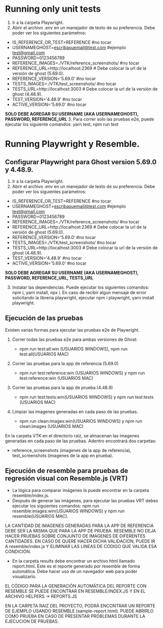 # Running only unit tests

1. Ir a la carpeta Playwright.
2. Abrir el archivo .env en un manejador de texto de su preferencia. Debe poder ver los siguientes parámetros:

* IS_REFERENCE_OR_TEST=REFERENCE #no tocar
* USERNAMEGHOST=escribasuemail@test.com #ejemplo test@gmail.com
* PASSWORD=0123456789
* REFERENCE_IMAGES=./VTK/reference_screenshots/ #no tocar 
* REFERENCE_URL=http://localhost:2369 # Debe colocar la url de la versión de ghost (5.69.0).
* REFERENCE_VERSION='5.69.0' #no tocar
* TESTS_IMAGES=./VTK/test_screenshots/ #no tocar
* TESTS_URL=http://localhost:3003 # Debe colocar la url de la versión de ghost (4.48.9).
* TEST_VERSION='4.48.9' #no tocar
* ACTIVE_VERSION='5.69.0' #no tocar

**SOLO DEBE AGREGAR SU USERNAME (AKA USERNAMEGHOST), PASSWORD, REFERENCE_URL**
3. Para correr solo las pruebas e2e, puede ejecutar los siguiente comandos: yarn test, npm run test
 
# Running Playwright y Resemble.

## Configurar Playwright para Ghost version 5.69.0 y 4.48.9.

1. Ir a la carpeta Playwright.
2. Abrir el archivo .env en un manejador de texto de su preferencia. Debe poder ver los siguientes parámetros:

* IS_REFERENCE_OR_TEST=REFERENCE #no tocar
* USERNAMEGHOST=escribasuemail@test.com #ejemplo test@gmail.com
* PASSWORD=0123456789
* REFERENCE_IMAGES=./VTK/reference_screenshots/ #no tocar 
* REFERENCE_URL=http://localhost:2369 # Debe colocar la url de la versión de ghost (5.69.0).
* REFERENCE_VERSION='5.69.0' #no tocar
* TESTS_IMAGES=./VTK/test_screenshots/ #no tocar
* TESTS_URL=http://localhost:3003 # Debe colocar la url de la versión de ghost (4.48.9).
* TEST_VERSION='4.48.9' #no tocar
* ACTIVE_VERSION='5.69.0' #no tocar

**SOLO DEBE AGREGAR SU USERNAME (AKA USERNAMEGHOST), PASSWORD, REFERENCE_URL, TESTS_URL**

3. Instalar las dependencias. Puede ejecutar los siguientes comandos: npm i, yarn install, npx i. En caso de recibir algun mensaje de error solicitando la libreria playwright, ejecutar npm i playwright, yarn install playwright.


## Ejecución de las pruebas
Existen varias formas para ejecutar las pruebas e2e de Playwright.

1. Correr todas las pruebas e2e para ambas versiones de Ghost: 
   * npm run test:all:win (USUARIOS WINDOWS), npm run test:all(USUARIOS MAC)

2. Correr las pruebas para la app de referencia (5.69.0)
   * npm run test:reference:win (USUARIOS WINDOWS) y npm run test:reference:win (USUARIOS MAC)

3. Correr las pruebas para la app de prueba (4.48.9)
   * npm run test:tests:win(USUARIOS WINDOWS) y npm run test:tests (USUARIOS MAC)

4. Limpiar las imagenes generadas en cada paso de las pruebas.
   * npm run clean:images:win(USUARIOS WINDOWS) y npm run clean:images (USUARIOS MAC)

En la carpeta VTK en el directorio raiz, se almacenan las imagenes generadas en cada paso de las pruebas. Adentro encontrará dos carpetas:
   *  reference_screenshots (imagenes de la app de referencia), test_screenshots (imagenes de la app en prueba).


## Ejecución de resemble para pruebas de regresión visual con Resemble.js (VRT)
   * La lógica para comparar imágenes la puede encontrar en la carpeta resemble/index.js.
   * Después de generar las imágenes, para ejecutar las pruebas VRT debes ejecutar los siguientes comandos:
     npm run resemble:images:win(USUARIOS WINDOWS) y npm run resemble(USUARIOS MAC).

LA CANTIDAD DE IMAGENES GENERADAS PARA LA APP DE REFERENCIA DEBE SER LA MISMA QUE PARA LA APP DE PRUEBA. RESEMBLE NO DEJA HACER PRUEBAS SOBRE CONJUNTO DE IMAGENES DE DIFERENTES CANTIDADES. EN CASO DE QUERE HACER DICHA VALIDACION, PUEDE IR A resemble/index.js Y ELIMINAR LAS LINEAS DE CÓDIGO QUE VALIDA ESA CONDICIÓN.

   * En la carpeta results debe encontrar un archivo html llamado report.html. Este es el reporte generado por resemble de forma automática. Debe hacer uso de un navegador web para poder visualizarlo.  

   EL CÓDIGO PARA LA GENERACIÓN AUTOMÁTICA DEL REPORTE CON RESEMBLE SE PUEDE ENCONTRAR EN RESEMBLE/INDEX.JS Y EN EL ARCHIVO HELPERS -> REPORTS.JS

EN LA CARPETA RAIZ DEL PROYECTO, PODRÁ ENCONTRAR UN REPORTE DE EJEMPLO USANDO RESEMBLE (sample-report.html). PUEDE ABRIRLO COMO PRUEBA EN CASO DE PRESENTAR PROBLEMAS DURANTE LA EJECUCION DE PRUEBAS.